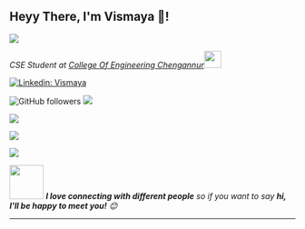 <h2>Heyy There, I'm Vismaya 👋! </h2>
<img align='middle' src="https://media.tenor.com/odJWfiDo3ZkAAAAC/working-busy.gif">
<p><em>CSE Student at <a href="https://ceconline.edu/">College Of Engineering Chengannur</a><img src="https://media.giphy.com/media/WUlplcMpOCEmTGBtBW/giphy.gif" width="30"> 
</em></p>

<!--[![Twitter Follow](https://img.shields.io/twitter/follow/akkupy?label=Follow)](https://twitter.com/intent/follow?screen_name=akkupy)-->
[![Linkedin: Vismaya](https://img.shields.io/badge/-Vismaya-blue?style=flat-square&logo=Linkedin&logoColor=white&link=https://www.linkedin.com/in/Vismaya/)](https://www.linkedin.com/in/vismaya-prasad-48321b201)

![GitHub followers](https://img.shields.io/github/followers/vismaya2002?label=Follow&style=social)
![](https://komarev.com/ghpvc/?username=vismaya2002&color=blue)


<!--👇 Hit in your console or terminal to connect with me.

```bash
npx akkupy
```
**👆 This command line tool can be found at [npx akkupy](https://github.com/akkupy/npx_card)**

### <img src="https://media.giphy.com/media/VgCDAzcKvsR6OM0uWg/giphy.gif" width="50"> A little more about me...  

```python
akash = {
    pronouns: "He" | "Him",
    code: [ "Python","C","Java","C++",],
    askMeAbout: ["Cyber Security", "Web Dev", "Tech", "Networking", "Android"],
    technologies: {
        backEnd: {
            python: ["Django","Flask"]
        },
        frontEnd: {
            css: ["Css3"],
            html: ["Html5"]
        },
        linux: {
           debian: ["Bash Scripting"] 
        },
        devOps: ["AWS", "Docker🐳", "Nginx"],
        databases: ["MySql"],
        misc: ["Firebase"]
    },
    currentFocus: "Django",
    funFact: "There are two ways to write error-free programs; only the third one works"
}
```-->
[![](https://github-readme-streak-stats.herokuapp.com?user=vismaya2002&theme=dark&date_format=j%20M%5B%20Y%5D&currStreakLabel=CCD0DD&ring=C62A2A&dates=DDDDDD)](https://git.io/streak-stats)

![](https://github-readme-stats.vercel.app/api?username=vismaya2002&show_icons=true&theme=dark)

<img align="centre" src="https://github-readme-stats.vercel.app/api/top-langs/?username=vismaya2002&layout=compact&theme=dark&hide_border=true" />

<img src="https://media.giphy.com/media/LnQjpWaON8nhr21vNW/giphy.gif" width="60"> <em><b>I love connecting with different people</b> so if you want to say <b>hi, I'll be happy to meet you!</b> 😊</em>

---
    
    



